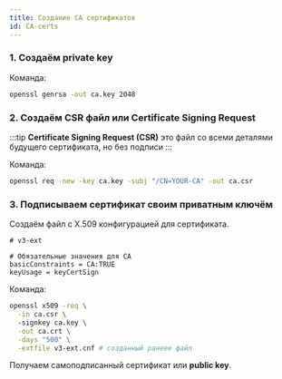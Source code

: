 ```yaml
---
title: Создание CA сертификатов
id: CA-certs
---
```


### 1. Создаём **private key** 

Команда:
```sh
openssl genrsa -out ca.key 2048
```
### 2. Создаём **CSR** файл или **Certificate Signing Request**

:::tip
**Certificate Signing Request (CSR)** это файл со всеми деталями будущего сертификата, но без подписи
:::

Команда: 
```sh
openssl req -new -key ca.key -subj "/CN=YOUR-CA" -out ca.csr
```
### 3. Подписываем сертификат своим приватным ключём

Создаём файл с X.509 конфигурацией для сертификата.
```
# v3-ext

# Обязательные значения для CA
basicConstraints = CA:TRUE
keyUsage = keyCertSign
```

Команда: 
```sh
openssl x509 -req \
  -in ca.csr \ 
  -signkey ca.key \
  -out ca.crt \
  -days "500" \
  -extfile v3-ext.cnf # созданный ранеее файл
```

Получаем самоподписанный сертификат или **public key**.